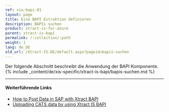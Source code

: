 ```yaml
---
ref: xia-bapi-01
layout: page
title: Eine BAPI Extraktion definieren
description: BAPIs suchen
product: xtract-is-for-azure
parent: xtract-is-bapi
permalink: /:collection/:path
weight: 1
lang: de_DE
old_url: /Xtract-IS-DE/default.aspx?pageid=bapis-suchen
---
```

Der folgende Abschnitt beschreibt die Anwendung der BAPI Komponente.
{% include _content/de/xis-specific/xtract-is-bapi/bapis-suchen.md %}


****
#### Weiterführende Links
- [How to Post Data in SAP with Xtract BAPI](https://kb.theobald-software.com/xtract-is/xtract-is-report-postprocessing-in-ssis%20-%20Copy)
- [Uploading CATS data by using Xtract IS BAPI](https://kb.theobald-software.com/xtract-is/uploading-cats-data-by-using-xtract-is-bapi?fromSearch=true)